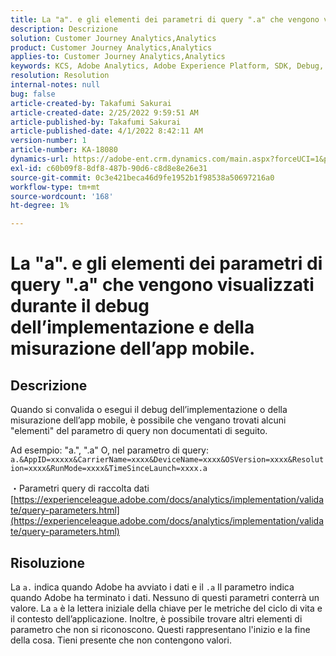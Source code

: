 ```yaml
---
title: La "a". e gli elementi dei parametri di query ".a" che vengono visualizzati durante il debug dell’implementazione e della misurazione dell’app mobile.
description: Descrizione
solution: Customer Journey Analytics,Analytics
product: Customer Journey Analytics,Analytics
applies-to: Customer Journey Analytics,Analytics
keywords: KCS, Adobe Analytics, Adobe Experience Platform, SDK, Debug, Parametri di query
resolution: Resolution
internal-notes: null
bug: false
article-created-by: Takafumi Sakurai
article-created-date: 2/25/2022 9:59:51 AM
article-published-by: Takafumi Sakurai
article-published-date: 4/1/2022 8:42:11 AM
version-number: 1
article-number: KA-18080
dynamics-url: https://adobe-ent.crm.dynamics.com/main.aspx?forceUCI=1&pagetype=entityrecord&etn=knowledgearticle&id=8e2808ab-2196-ec11-b400-000d3a58ba2e
exl-id: c60b09f8-8df8-487b-90d6-c8d8e8e26e31
source-git-commit: 0c3e421beca46d9fe1952b1f98538a50697216a0
workflow-type: tm+mt
source-wordcount: '168'
ht-degree: 1%

---
```


# La &quot;a&quot;. e gli elementi dei parametri di query &quot;.a&quot; che vengono visualizzati durante il debug dell’implementazione e della misurazione dell’app mobile.

## Descrizione


Quando si convalida o esegui il debug dell’implementazione o della misurazione dell’app mobile, è possibile che vengano trovati alcuni &quot;elementi&quot; del parametro di query non documentati di seguito.

Ad esempio: &quot;a.&quot;, &quot;.a&quot; O, nel parametro di query: `a.&AppID=xxxxx&CarrierName=xxxx&DeviceName=xxxx&OSVersion=xxxx&Resolution=xxxx&RunMode=xxxx&TimeSinceLaunch=xxxx.a `

・Parametri query di raccolta dati
[https://experienceleague.adobe.com/docs/analytics/implementation/validate/query-parameters.html](https://experienceleague.adobe.com/docs/analytics/implementation/validate/query-parameters.html)




## Risoluzione


La `a.` indica quando Adobe ha avviato i dati e il `.a` Il parametro indica quando Adobe ha terminato i dati. Nessuno di questi parametri conterrà un valore. La `a` è la lettera iniziale della chiave per le metriche del ciclo di vita e il contesto dell’applicazione. Inoltre, è possibile trovare altri elementi di parametro che non si riconoscono. Questi rappresentano l&#39;inizio e la fine della cosa. Tieni presente che non contengono valori.
